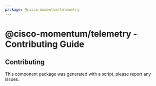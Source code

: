 ```yaml
---
package: @cisco-momentum/telemetry
---
```


# @cisco-momentum/telemetry - Contributing Guide

## Contributing

This component package was generated with a script, please report any issues.
